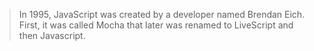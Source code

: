 > In 1995, JavaScript was created by a developer named Brendan Eich. First, it was called Mocha that later was renamed to LiveScript and then Javascript. 
